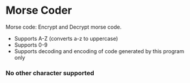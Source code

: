 # Morse Coder
Morse code: Encrypt and Decrypt morse code. 

* Supports A-Z (converts a-z to uppercase)
* Supports 0-9
* Supports decoding and encoding of code generated by this program only

### No other character supported
